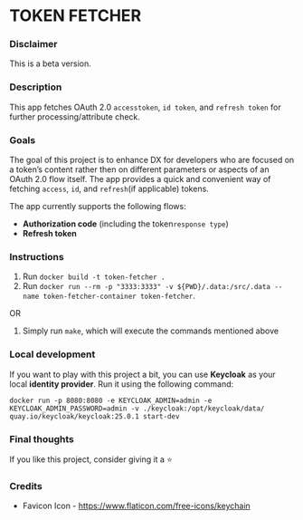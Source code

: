 # TOKEN FETCHER

### Disclaimer
This is a beta version.

### Description
This app fetches OAuth 2.0 `accesstoken`, `id token`, and `refresh token` for further processing/attribute check.

### Goals
The goal of this project is to enhance DX for developers who are focused on a token’s content rather then on different parameters or aspects of an OAuth 2.0 flow itself. The app provides a quick and convenient way of fetching `access`, `id`, and `refresh`(if applicable) tokens.

The app currently supports the following flows:
- **Authorization code** (including the token`response type`) 
- **Refresh token**


### Instructions
1. Run `docker build -t token-fetcher .`
2. Run `docker run --rm -p "3333:3333" -v ${PWD}/.data:/src/.data --name token-fetcher-container token-fetcher`.

OR

1. Simply run `make`, which will execute the commands mentioned above

### Local development

If you want to play with this project a bit, you can use **Keycloak** as your local **identity provider**. Run it using the following command:

`docker run -p 8080:8080 -e KEYCLOAK_ADMIN=admin -e KEYCLOAK_ADMIN_PASSWORD=admin -v ./keycloak:/opt/keycloak/data/ quay.io/keycloak/keycloak:25.0.1 start-dev`

### Final thoughts
If you like this project, consider giving it a ⭐️

### Credits
- Favicon Icon - https://www.flaticon.com/free-icons/keychain
<!-- - Under Construction Icon - https://www.flaticon.com/free-icons/under-construction -->